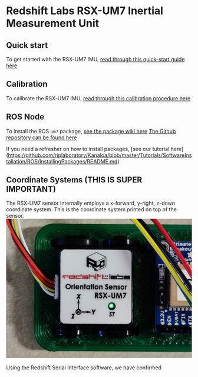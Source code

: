 # Redshift Labs RSX-UM7 Inertial Measurement Unit

## Quick start

To get started with the RSX-UM7 IMU, [read through this quick-start guide here](https://www.redshiftlabs.com.au/um7-quick-start-guide)

## Calibration

To calibrate the RSX-UM7 IMU, [read through this calibration procedure here](https://www.redshiftlabs.com.au/um7-calibration-procedure)

## ROS Node

To install the ROS `um7` package, [see the package wiki here](http://wiki.ros.org/um7)
[The Github repository can be found here](https://github.com/ros-drivers/um7)

If you need a refresher on how to install packages, [see our tutorial here] (https://github.com/riplaboratory/Kanaloa/blob/master/Tutorials/SoftwareInstallation/ROS/InstallingPackages/README.md)

## Coordinate Systems (THIS IS SUPER IMPORTANT)

The RSX-UM7 sensor internally employs a x-forward, y-right, z-down coordinate system.  This is the coordinate system printed on top of the sensor. ![it looks like this](Images/IMG_20190716_193401.jpg)

Using the Redshift Serial Interface software, we have confirmed
